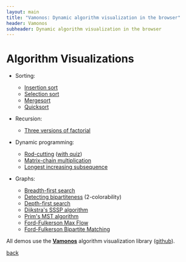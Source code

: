 ```yaml
---
layout: main
title: "Vamonos: Dynamic algorithm visualization in the browser"
header: Vamonos
subheader: Dynamic algorithm visualization in the browser
---
```


# Algorithm Visualizations

* Sorting:

   * [Insertion sort](insertion_sort.html)
   * [Selection sort](selection_sort.html)
   * [Mergesort](mergesort.html)
   * [Quicksort](quicksort.html)

* Recursion:

   * [Three versions of factorial](factorial.html)

* Dynamic programming:

   * [Rod-cutting](rod_cutting.html) ([with quiz](rod_cutting-quiz.html))
   * [Matrix-chain multiplication](matrix-chain.html)
   * [Longest increasing subsequence](lis.html)

* Graphs:

   * [Breadth-first search](bfs.html)
   * [Detecting bipartiteness](bfs-bipartite.html) (2-colorability)
   * [Depth-first search](dfs.html)
   * [Dijkstra's SSSP algorithm](dijkstra.html)
   * [Prim's MST algorithm](prims.html)
   * [Ford-Fulkerson Max Flow](max-flow.html)
   * [Ford-Fulkerson Bipartite Matching](bipartite-matching.html)


All demos use the [**Vamonos**](../index.html) algorithm visualization library ([github](https://github.com/rosulek/vamonos)).

[back](../index.html)

